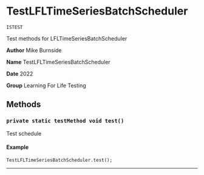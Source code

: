 # TestLFLTimeSeriesBatchScheduler

`ISTEST`

Test methods for LFLTimeSeriesBatchScheduler

**Author** Mike Burnside

**Name** TestLFLTimeSeriesBatchScheduler

**Date** 2022

**Group** Learning For Life Testing

## Methods

### `private static testMethod void test()`

Test schedule

#### Example

```apex
TestLFLTimeSeriesBatchScheduler.test();
```

---
